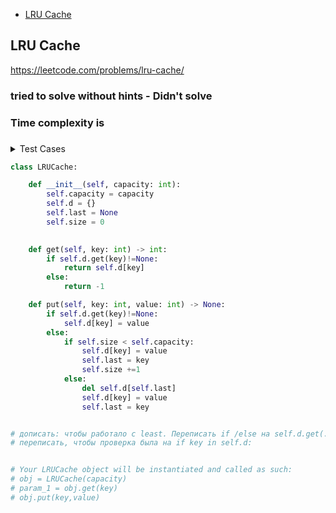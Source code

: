 + [LRU Cache](#lru-cache)

## LRU Cache

https://leetcode.com/problems/lru-cache/

### tried to solve without hints - Didn't solve
### Time complexity is
### 

<details><summary>Test Cases</summary><blockquote> 
LRUCache lRUCache = new LRUCache(2);
lRUCache.put(1, 1); // cache is {1=1}
lRUCache.put(2, 2); // cache is {1=1, 2=2}
lRUCache.get(1);    // return 1
lRUCache.put(3, 3); // LRU key was 2, evicts key 2, cache is {1=1, 3=3}
lRUCache.get(2);    // returns -1 (not found)
lRUCache.put(4, 4); // LRU key was 1, evicts key 1, cache is {4=4, 3=3} BROKE HERE
lRUCache.get(1);    // return -1 (not found)
lRUCache.get(3);    // return 3
lRUCache.get(4);    // return 4
</blockquote></details>


```python
class LRUCache:

    def __init__(self, capacity: int):
        self.capacity = capacity
        self.d = {}
        self.last = None
        self.size = 0
        

    def get(self, key: int) -> int:
        if self.d.get(key)!=None:
            return self.d[key]
        else:
            return -1

    def put(self, key: int, value: int) -> None:
        if self.d.get(key)!=None:
            self.d[key] = value
        else:
            if self.size < self.capacity:
                self.d[key] = value
                self.last = key
                self.size +=1
            else:
                del self.d[self.last]
                self.d[key] = value
                self.last = key


# дописать: чтобы работало c least. Переписать if /else на self.d.get(..., -1)
# переписать, чтобы проверка была на if key in self.d:


# Your LRUCache object will be instantiated and called as such:
# obj = LRUCache(capacity)
# param_1 = obj.get(key)
# obj.put(key,value)

```
